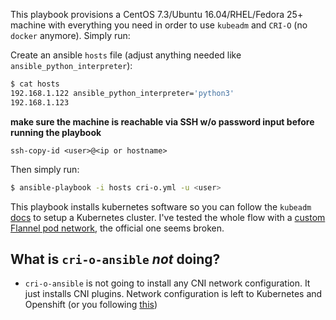 This playbook provisions a CentOS 7.3/Ubuntu 16.04/RHEL/Fedora 25+ machine with everything you need in order to
use `kubeadm` and `CRI-O` (no `docker` anymore). Simply run:

Create an ansible `hosts` file (adjust anything needed like `ansible_python_interpreter`):
```sh
$ cat hosts
192.168.1.122 ansible_python_interpreter='python3'
192.168.1.123
```

**make sure the machine is reachable via SSH w/o password input before running the playbook**

```
ssh-copy-id <user>@<ip or hostname>
```

Then simply run:

```sh
$ ansible-playbook -i hosts cri-o.yml -u <user>
```

This playbook installs kubernetes software so you can follow the `kubeadm` [docs](https://kubernetes.io/docs/getting-started-guides/kubeadm/) to setup a Kubernetes cluster. I've tested the whole flow with a [custom Flannel pod network](https://gist.githubusercontent.com/sameo/cf92f65ae54a87807ed294f3de658bcf/raw/95d9a66a2268b779dbb25988541136d1ed2fbfe2/flannel.yaml), the official one seems broken.

What is `cri-o-ansible` _not_ doing?
-

- `cri-o-ansible` is not going to install any CNI network configuration. It just installs CNI plugins. Network configuration is left to Kubernetes and Openshift (or you following [this](https://github.com/kubernetes-incubator/cri-o/blob/master/contrib/cni/README.md))
